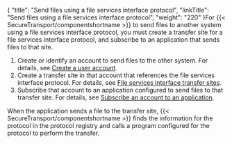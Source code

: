 {
    "title": "Send files using a file services interface protocol",
    "linkTitle": "Send files using a file services interface protocol",
    "weight": "220"
}For {{< SecureTransport/componentshortname  >}} to send files to another system using a file services interface protocol, you must create a transfer site for a file services interface protocol, and subscribe to an application that sends files to that site.

1.  Create or identify an account to send files to the other system. For details, see [Create a user account](../../accounts/useraccounts/t_st_create_user_account#AccountsMenu_2253641766_1058767).
2.  Create a transfer site in that account that references the file services interface protocol. For details, see [File services interface transfer sites](../../accounts/transfersites/r_st_fileservicesinterfaceprotocoltransfersites#AccountsMenu_2253641766_1250399).
3.  Subscribe that account to an application configured to send files to that transfer site. For details, see [Subscribe an account to an application](../../accounts/c_st_subscriptions/t_st_subscriptions#Subscrib).

When the application sends a file to the transfer site, {{< SecureTransport/componentshortname  >}} finds the information for the protocol in the protocol registry and calls a program configured for the protocol to perform the transfer.
